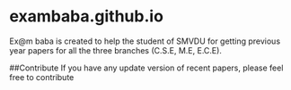 # exambaba.github.io
Ex@m baba is created to help the student of SMVDU for getting previous year papers for all the three branches (C.S.E, M.E, E.C.E).

##Contribute
If you have any update version of recent papers, please feel free to contribute

